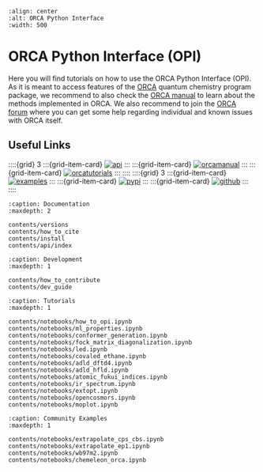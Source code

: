 ```{image} img/assets/opi_logo_horizontal.svg
:align: center
:alt: ORCA Python Interface
:width: 500
```

# ORCA Python Interface (OPI)

Here you will find tutorials on how to use the ORCA Python Interface (OPI). As it is meant to access features of the
[ORCA](https://www.faccts.de/orca/) quantum chemistry program package, we recommend to also check the
[ORCA manual](https://www.faccts.de/docs/orca/6.0/manual) to learn about the methods implemented in ORCA.
We also recommend to join the [ORCA forum](https://orcaforum.kofo.mpg.de/app.php/portal) where you can get some help
regarding individual and known issues with ORCA itself.

## Useful Links

::::{grid} 3
:::{grid-item-card}
[![api](img/assets/opi_api.svg)](../contents/api/index)
:::
:::{grid-item-card}
[![orcamanual](img/assets/opi_orca_manual.svg)](https://www.faccts.de/docs/orca/6.1/manual/)
:::
:::{grid-item-card}
[![orcatutorials](img/assets/opi_orca_tutorials.svg)](https://www.faccts.de/docs/orca/6.1/tutorials/)
:::
::::
::::{grid} 3
:::{grid-item-card}
[![examples](img/assets/opi_notebooks.svg)](https://www.faccts.de/docs/opi/1.0/docs/contents/notebooks/how_to_opi.html)
:::
:::{grid-item-card}
[![pypi](img/assets/opi_pypi.svg)](https://pypi.org/project/orca-pi/)
:::
:::{grid-item-card}
[![github](img/assets/opi_github.svg)](https://github.com/faccts/opi)
:::
::::

```{toctree}
:caption: Documentation
:maxdepth: 2

contents/versions
contents/how_to_cite
contents/install
contents/api/index
```

```{toctree}
:caption: Development
:maxdepth: 1

contents/how_to_contribute
contents/dev_guide
```

```{toctree}
:caption: Tutorials
:maxdepth: 1

contents/notebooks/how_to_opi.ipynb
contents/notebooks/ml_properties.ipynb
contents/notebooks/conformer_generation.ipynb
contents/notebooks/fock_matrix_diagonalization.ipynb
contents/notebooks/led.ipynb
contents/notebooks/covaled_ethane.ipynb
contents/notebooks/adld_dftd4.ipynb
contents/notebooks/adld_hfld.ipynb
contents/notebooks/atomic_fukui_indices.ipynb
contents/notebooks/ir_spectrum.ipynb
contents/notebooks/extopt.ipynb
contents/notebooks/opencosmors.ipynb
contents/notebooks/moplot.ipynb
```

```{toctree}
:caption: Community Examples
:maxdepth: 1

contents/notebooks/extrapolate_cps_cbs.ipynb
contents/notebooks/extrapolate_ep1.ipynb
contents/notebooks/wb97m2.ipynb
contents/notebooks/chemeleon_orca.ipynb
```

[documentation]: index.html
[tricks and tips]: index.html
